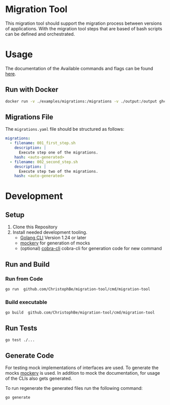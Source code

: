 # Migration Tool

This migration tool should support the migration process between versions of applications.
With the migration tool steps that are based of bash scripts can be defined and orchestrated. 

# Usage

The documentation of the Available commands and flags can be found [here](docs/cli/migration-tool.md).

## Run with Docker
```bash
docker run -v ./examples/migrations:/migrations -v ./output:/output ghcr.io/christophbe/migration-tool:latest -execution-filename ./output/execution-log.yaml run
```

## Migrations File

The `migrations.yaml` file should be structured as follows:
```yaml
migrations:
  - filename: 001_first_step.sh
    description: |
      Execute step one of the migrations.
    hash: <auto-generated>
  - filename: 002_second_step.sh
    description: |
      Execute step two of the migrations.
    hash: <auto-generated>
```

# Development

## Setup
1. Clone this Repository
2. Install needed development tooling.
   - [Golang CLI](https://go.dev/dl) Version 1.24 or later
   - [mockery](https://vektra.github.io/mockery/latest/installation/) for generation of mocks
   - (optional) [cobra-cli](https://github.com/spf13/cobra/tree/main?tab=readme-ov-file#usage) cobra-cli for generation code for new command

## Run and Build 
### Run from Code 
```bash
go run  github.com/ChristophBe/migration-tool/cmd/migration-tool
```

### Build executable
```bash
go build  github.com/ChristophBe/migration-tool/cmd/migration-tool
```

## Run Tests
```bash
go test ./...
```

## Generate Code
For testing mock implementations of interfaces are used. To generate the mocks [mockery](https://vektra.github.io/mockery/latest/) is used.
In addition to mock the documentation, for usage of the CLIs also gets generated.

To run regenerate the generated files run the following command:
```bash
go generate
```